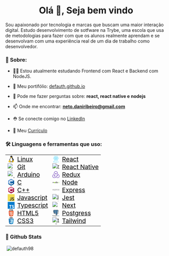 <h1 align="center">Olá 👋, Seja bem vindo</h1>

Sou apaixonado por tecnologia e marcas que buscam uma maior interação digital. Estudo desenvolvimento de sotfware na Trybe, uma escola que usa de metodologias para fazer com que os alunos realmente aprendam e se desenvolvam com uma experiência real de um dia de trabalho como desenvolvedor.

### 👤 Sobre:

- :man_technologist: Estou atualmente estudando Frontend com React e Backend com NodeJS.

- :bookmark_tabs: Meu portifólio: [defauth.github.io](https://defauth98.github.io./)

- 💬 Pode me fazer perguntas sobre: **react, react native e nodejs**

- 📫 Onde me encontrar: **neto.daniribeiro@gmail.com**

- ⛑️ Se conecte comigo no [LinkedIn](https://www.linkedin.com/in/daniel-ribeiro-vassao/)

- :hugs: Meu [Currículo](https://gitconnected.com/defauth98/resume)

### 🛠️ Linguagens e ferramentas que uso:

<table>
<tr>
  <td>
      <a href="https://www.linux.org/" target="_blank" style="color: black; display:flex; text-align">
        <div style="display: flex; justify-content:center;align-items:center;">
          <img
            src="https://raw.githubusercontent.com/devicons/devicon/master/icons/linux/linux-original.svg"
            alt="linux"
            width="22"
            height="22"
          />
          <span style="font-size: 1.2rem; margin-left: 0.5rem;">Linux</span>
        </div>
      </a>
      <a href="https://git-scm.com/" target="_blank" style="color: black; display:flex; text-align">
        <div style="display: flex; justify-content:center;align-items:center;">
          <img
            src="https://www.vectorlogo.zone/logos/git-scm/git-scm-icon.svg"
            alt="git"
            width="22"
            height="22"
          />
          <span style="font-size: 1.2rem; margin-left: 0.5rem;">Git</span>
        </div>
      </a>
      <a 
        href="https://www.arduino.cc/"
        target="_blank"
        style="
          color: black; display:flex; text-align">
          <div style="display: flex; justify-content:center;align-items:center;">
            <img
              src="https://cdn.worldvectorlogo.com/logos/arduino-1.svg"
              alt="arduino"
              width="22"
              height="22"
              />
              <span style="font-size: 1.2rem; margin-left: 0.5rem;">Arduino</span>
          </div>
      </a>
      <a href="https://www.cprogramming.com/" target="_blank" style="color: black; display:flex; text-align">
        <div style="display: flex; justify-content:center;align-items:center;">
          <img
          src="https://raw.githubusercontent.com/devicons/devicon/master/icons/c/c-original.svg"
          alt="c"
          width="22"
          height="22"
          />
          <span style="font-size: 1.2rem; margin-left: 0.5rem;">C</span>
        </div>
      </a>
      <a href="https://www.w3schools.com/cpp/" target="_blank" style="color: black; display:flex; text-align">
        <div style="display: flex; justify-content:center;align-items:center;">
          <img
            src="https://raw.githubusercontent.com/devicons/devicon/master/icons/cplusplus/cplusplus-original.svg"
            alt="cplusplus"
            width="22"
            height="22"
          />
          <span style="font-size: 1.2rem; margin-left: 0.5rem;">C++</span>
        </div>
      </a>
      <a
      href="https://developer.mozilla.org/en-US/docs/Web/JavaScript"
      target="_blank" style="color: black; display:flex; text-align">
        <div style="display: flex; justify-content:center;align-items:center;">
          <img
            src="https://raw.githubusercontent.com/devicons/devicon/master/icons/javascript/javascript-original.svg"
            alt="javascript"
            width="22"
            height="22"
          />
          <span style="font-size: 1.2rem; margin-left: 0.5rem;">Javascript</span>
        </div>
      </a>
      <a href="https://www.typescriptlang.org/" target="_blank" style="color: black; display:flex; text-align">
        <div style="display: flex; justify-content:center;align-items:center;">
          <img
            src="https://raw.githubusercontent.com/devicons/devicon/master/icons/typescript/typescript-original.svg"
            alt="typescript"
            width="22"
            height="22"
          />
          <span style="font-size: 1.2rem; margin-left: 0.5rem;">Typescript</span>
        </div>
      </a>
      <a href="https://www.w3.org/html/" target="_blank" style="color: black; display:flex; text-align">
        <div style="display: flex; justify-content:center;align-items:center;">
          <img
            src="https://raw.githubusercontent.com/devicons/devicon/master/icons/html5/html5-original-wordmark.svg"
            alt="html5"
            width="22"
            height="22"
          />
          <span style="font-size: 1.2rem; margin-left: 0.5rem;">HTML5</span>
        </div>
      </a>
      <a href="https://www.w3schools.com/css/" target="_blank" style="color: black; display:flex; text-align">
        <div style="display: flex; justify-content:center;align-items:center;">
          <img
            src="https://raw.githubusercontent.com/devicons/devicon/master/icons/css3/css3-original-wordmark.svg"
            alt="css3"
            width="22"
            height="22"
          />
          <span style="font-size: 1.2rem; margin-left: 0.5rem;">CSS3</span>
        </div>
      </a>
  </td>
  <td>
    <a href="https://reactjs.org/" target="_blank" style="color: black; display:flex; text-align">
    <div style="display: flex; justify-content:center;align-items:center;">
        <img
          src="https://raw.githubusercontent.com/devicons/devicon/master/icons/react/react-original-wordmark.svg"
          alt="react"
          width="22"
          height="22"
        />
        <span style="font-size: 1.2rem; margin-left: 0.5rem;">React</span>
      </div>
    </a>
    <a href="https://reactnative.dev/" target="_blank" style="color: black; display:flex; text-align">
      <div style="display: flex; justify-content:center;align-items:center;">
        <img
          src="https://reactnative.dev/img/header_logo.svg"
          alt="reactnative"
          width="22"
          height="22"
        />
        <span style="font-size: 1.2rem; margin-left: 0.5rem;">React Native</span>
      </div>
    </a>
    <a href="https://redux.js.org" target="_blank" style="color: black; display:flex; text-align">
    <div style="display: flex; justify-content:center;align-items:center;">
        <img
          src="https://raw.githubusercontent.com/devicons/devicon/master/icons/redux/redux-original.svg"
          alt="redux"
          width="22"
          height="22"
        />
        <span style="font-size: 1.2rem; margin-left: 0.5rem;">Redux</span>
      </div>
    </a>
    <a href="https://nodejs.org" target="_blank" style="color: black; display:flex; text-align">
      <div style="display: flex; justify-content:center;align-items:center;">
        <img
          src="https://raw.githubusercontent.com/devicons/devicon/master/icons/nodejs/nodejs-original-wordmark.svg"
          alt="nodejs"
          width="22"
          height="22"
        />
        <span style="font-size: 1.2rem; margin-left: 0.5rem;">Node</span>
      </div>
    </a>
    <a href="https://expressjs.com" target="_blank" style="color: black; display:flex; text-align">
      <div style="display: flex; justify-content:center;align-items:center;">
        <img
          src="https://raw.githubusercontent.com/devicons/devicon/master/icons/express/express-original-wordmark.svg"
          alt="express"
          width="22"
          height="22"
        />
        <span style="font-size: 1.2rem; margin-left: 0.5rem;">Express</span>
      </div>
    </a>
    <a href="https://jestjs.io" target="_blank" style="color: black; display:flex; text-align">
      <div style="display: flex; justify-content:center;align-items:center;">
        <img
          src="https://www.vectorlogo.zone/logos/jestjsio/jestjsio-icon.svg"
          alt="jest"
          width="22"
          height="22"
        />
        <span style="font-size: 1.2rem; margin-left: 0.5rem;">Jest</span>
      </div>
    </a>
    <a href="https://nextjs.org/" target="_blank" style="color: black; display:flex; text-align">
      <div style="display: flex; justify-content:center;align-items:center;">
        <img
          src="https://cdn.worldvectorlogo.com/logos/nextjs-3.svg"
          alt="nextjs"
          width="22"
          height="22"
        />
        <span style="font-size: 1.2rem; margin-left: 0.5rem;">Next</span>
      </div>
    </a>
    <a href="https://www.postgresql.org" target="_blank" style="color: black; display:flex; text-align">
      <div style="display: flex; justify-content:center;align-items:center;">
        <img
          src="https://raw.githubusercontent.com/devicons/devicon/master/icons/postgresql/postgresql-original-wordmark.svg"
          alt="postgresql"
          width="22"
          height="22"
        />
        <span style="font-size: 1.2rem; margin-left: 0.5rem;">Postgress</span>
      </div>
    </a>
    <a href="https://tailwindcss.com/" target="_blank" style="color: black; display:flex; text-align">
      <div style="display: flex; justify-content:center;align-items:center;">
        <img
          src="https://www.vectorlogo.zone/logos/tailwindcss/tailwindcss-icon.svg"
          alt="tailwind"
          width="22"
          height="22"
        />
        <span style="font-size: 1.2rem; margin-left: 0.5rem;">Tailwind</span>
      </div>
    </a>
  </td>
</tr>
</table>
</p>

### 🤩 Github Stats

<p>&nbsp;<img align="center" src="https://github-readme-stats.vercel.app/api?username=defauth98&show_icons=true&locale=en&theme=dracula" alt="defauth98" /></p>
